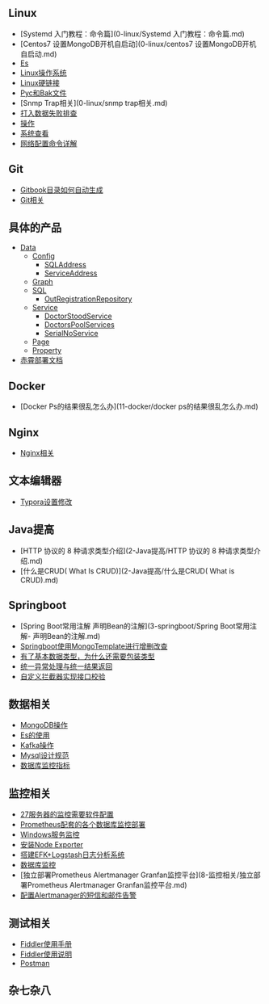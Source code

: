 
## Linux

- [Systemd 入门教程：命令篇](0-linux/Systemd 入门教程：命令篇.md)
- [Centos7 设置MongoDB开机自启动](0-linux/centos7 设置MongoDB开机自启动.md)
- [Es](0-linux/es.md)
- [Linux操作系统](0-linux/linux操作系统.md)
- [Linux硬链接](0-linux/linux硬链接.md)
- [Pyc和Bak文件](0-linux/pyc和bak文件.md)
- [Snmp Trap相关](0-linux/snmp trap相关.md)
- [打入数据失败排查](0-linux/打入数据失败排查.md)
- [操作](0-linux/操作.md)
- [系统查看](0-linux/系统查看.md)
- [网络配置命令详解](0-linux/网络配置命令详解.md)

## Git

- [Gitbook目录如何自动生成](1-git/gitbook目录如何自动生成.md)
- [Git相关](1-git/git相关.md)

## 具体的产品

- [Data]()
    - [Config]()
        - [SQLAddress]()
        - [ServiceAddress]()
    - [Graph]()
    - [SQL]()
        - [OutRegistrationRepository]()
    - [Service]()
        - [DoctorStoodService]()
        - [DoctorsPoolServices]()
        - [SerialNoService]()
    - [Page]()
    - [Property]()
- [赤霄部署文档](10-具体的产品/赤霄部署文档.md)

## Docker

- [Docker Ps的结果很乱怎么办](11-docker/docker ps的结果很乱怎么办.md)

## Nginx

- [Nginx相关](12-nginx/nginx相关.md)

## 文本编辑器

- [Typora设置修改](13-文本编辑器/typora设置修改.md)

## Java提高

- [HTTP 协议的 8 种请求类型介绍](2-Java提高/HTTP 协议的 8 种请求类型介绍.md)
- [什么是CRUD( What Is CRUD)](2-Java提高/什么是CRUD( What is CRUD).md)

## Springboot

- [Spring Boot常用注解  声明Bean的注解](3-springboot/Spring Boot常用注解- 声明Bean的注解.md)
- [Springboot使用MongoTemplate进行增删改查](3-springboot/springboot使用MongoTemplate进行增删改查.md)
- [有了基本数据类型，为什么还需要包装类型](3-springboot/有了基本数据类型，为什么还需要包装类型.md)
- [统一异常处理与统一结果返回](3-springboot/统一异常处理与统一结果返回.md)
- [自定义拦截器实现接口校验](3-springboot/自定义拦截器实现接口校验.md)

## 数据相关

- [MongoDB操作](4-数据相关/MongoDB操作.md)
- [Es的使用](4-数据相关/es的使用.md)
- [Kafka操作](4-数据相关/kafka操作.md)
- [Mysql设计规范](4-数据相关/mysql设计规范.md)
- [数据库监控指标](4-数据相关/数据库监控指标.md)

## 监控相关

- [27服务器的监控需要软件配置](8-监控相关/27服务器的监控需要软件配置.md)
- [Prometheus配套的各个数据库监控部署](8-监控相关/prometheus配套的各个数据库监控部署.md)
- [Windows服务监控](8-监控相关/windows服务监控.md)
- [安装Node Exporter](8-监控相关/安装node_exporter.md)
- [搭建EFK+Logstash日志分析系统](8-监控相关/搭建EFK+logstash日志分析系统.md)
- [数据库监控](8-监控相关/数据库监控.md)
- [独立部署Prometheus Alertmanager Granfan监控平台](8-监控相关/独立部署Prometheus Alertmanager Granfan监控平台.md)
- [配置Alertmanager的短信和邮件告警](8-监控相关/配置alertmanager的短信和邮件告警.md)

## 测试相关

- [Fiddler使用手册](9-测试相关/fiddler使用手册.md)
- [Fiddler使用说明](9-测试相关/fiddler使用说明.md)
- [Postman](9-测试相关/postman.md)

## 杂七杂八
